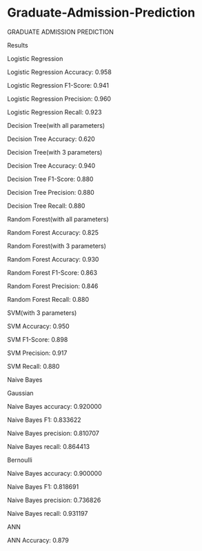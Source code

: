 # Graduate-Admission-Prediction

GRADUATE ADMISSION PREDICTION

Results


Logistic Regression

Logistic Regression Accuracy: 0.958

Logistic Regression F1-Score: 0.941

Logistic Regression Precision: 0.960

Logistic Regression Recall: 0.923




Decision Tree(with all parameters)

Decision Tree Accuracy: 0.620

Decision Tree(with 3 parameters)

Decision Tree Accuracy: 0.940

Decision Tree F1-Score: 0.880

Decision Tree Precision: 0.880

Decision Tree Recall: 0.880




Random Forest(with all parameters)

Random Forest Accuracy: 0.825


Random Forest(with 3 parameters)

Random Forest Accuracy: 0.930

Random Forest F1-Score: 0.863

Random Forest Precision: 0.846

Random Forest Recall: 0.880
  
  
  

SVM(with 3 parameters)

SVM Accuracy: 0.950

SVM F1-Score: 0.898

SVM Precision: 0.917

SVM Recall: 0.880





Naive Bayes


Gaussian

Naive Bayes accuracy: 0.920000

Naive Bayes F1: 0.833622

Naive Bayes precision: 0.810707

Naive Bayes recall: 0.864413



Bernoulli

Naive Bayes accuracy: 0.900000

Naive Bayes F1: 0.818691

Naive Bayes precision: 0.736826

Naive Bayes recall: 0.931197




ANN

ANN Accuracy: 0.879


